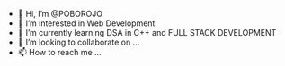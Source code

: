 - 👋 Hi, I’m @POBOROJO
- 👀 I’m interested in Web Development 
- 🌱 I’m currently learning DSA in C++ and FULL STACK DEVELOPMENT 
- 💞️ I’m looking to collaborate on ...
- 📫 How to reach me ...

<!---
POBOROJO/POBOROJO is a ✨ special ✨ repository because its `README.md` (this file) appears on your GitHub profile.
You can click the Preview link to take a look at your changes.
--->
